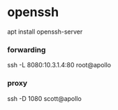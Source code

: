 # openssh

apt install openssh-server

### forwarding

ssh -L 8080:10.3.1.4:80 root@apollo

### proxy

ssh -D 1080 scott@apollo
